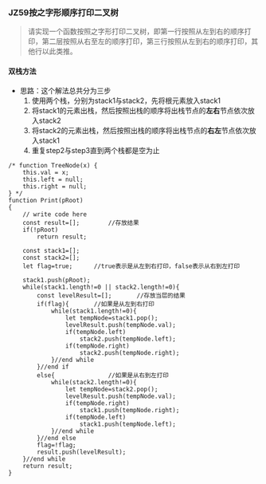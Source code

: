### JZ59按之字形顺序打印二叉树
> 请实现一个函数按照之字形打印二叉树，即第一行按照从左到右的顺序打印，第二层按照从右至左的顺序打印，第三行按照从左到右的顺序打印，其他行以此类推。

#### 双栈方法
- 思路：这个解法总共分为三步
	1. 使用两个栈，分别为stack1与stack2，先将根元素放入stack1
	2. 将stack1的元素出栈，然后按照出栈的顺序将出栈节点的**左右**节点依次放入stack2
	3. 将stack2的元素出栈，然后按照出栈的顺序将出栈节点的**右左**节点依次放入stack1
	4. 重复step2与step3直到两个栈都是空为止

```
/* function TreeNode(x) {
    this.val = x;
    this.left = null;
    this.right = null;
} */
function Print(pRoot)
{
    // write code here
    const result=[];		//存放结果
    if(!pRoot)
    	return result;
    	
    const stack1=[];
    const stack2=[];
    let flag=true;		//true表示是从左到右打印，false表示从右到左打印
    
    stack1.push(pRoot);
    while(stack1.length!=0 || stack2.length!=0){
    	const levelResult=[];		//存放当层的结果
    	if(flag){		//如果是从左到右打印
    		while(stack1.length!=0){
    			let tempNode=stack1.pop();
    			levelResult.push(tempNode.val);
    			if(tempNode.left)
    				stack2.push(tempNode.left);
    			if(tempNode.right)
    				stack2.push(tempNode.right);
    		}//end while
    	}//end if
    	else{				//如果是从右到左打印
    		while(stack2.length!=0){
    			let tempNode=stack2.pop();
    			levelResult.push(tempNode.val);
    			if(tempNode.right)
    				stack1.push(tempNode.right);
    			if(tempNode.left)
    				stack1.push(tempNode.left);
    		}//end while
    	}//end else
    	flag=!flag;
    	result.push(levelResult);
    }//end while
    return result;
}
```
